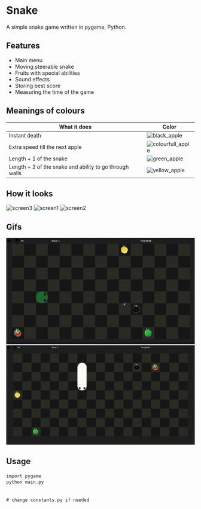 # Snake

A simple snake game written in pygame, Python.

## Features

- Main menu
- Moving steerable snake
- Fruits with special abilities
- Sound effects
- Storing best score
- Measuring the time of the game

## Meanings of colours

| What it does                                            | Color                                                                                                                       |
| ------------------------------------------------------- | --------------------------------------------------------------------------------------------------------------------------- |
| Instant death                                           | ![black_apple](https://user-images.githubusercontent.com/113067612/217398958-1d3e80b8-74e6-483e-b040-d06d7945f0cd.png)      |
| Extra speed till the next apple                         | ![colourfull_apple](https://user-images.githubusercontent.com/113067612/217398968-7c7284ba-33ad-49b3-b329-f4b94d678b3f.png) |
| Length + 1 of the snake                                 | ![green_apple](https://user-images.githubusercontent.com/113067612/217398977-469ee818-7c21-4104-8ede-a58bb52955b2.png)      |
| Length + 2 of the snake and ability to go through walls | ![yellow_apple](https://user-images.githubusercontent.com/113067612/217399008-dbb775ad-491c-4d8f-ad69-eb7a5a0250e5.png)     |

## How it looks

![screen3](https://user-images.githubusercontent.com/113067612/217400055-30404890-30bc-4e15-b4c4-2d4d00d8ad8b.png)
![screen1](https://user-images.githubusercontent.com/113067612/217400044-eeaa1b29-e918-4496-8182-6cf24e5b70c3.png)
![screen2](https://user-images.githubusercontent.com/113067612/217400160-5de28494-be59-4d59-b8bb-32924ebe1c56.png)

## Gifs

![gif1](Images/gif0.gif)
![gif2](Images/gif2.gif)

## Usage

```
import pygame
python main.py


# change constants.py if needed
```

